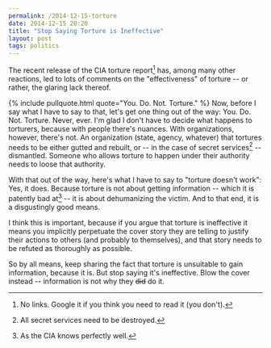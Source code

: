```yaml
---
permalink: /2014-12-15-torture
date: 2014-12-15 20:20
title: "Stop Saying Torture is Ineffective"
layout: post
tags: politics
---
```


The recent release of the CIA torture report[^report] has, among many other reactions, led to lots of comments on the "effectiveness" of torture -- or rather, the glaring lack thereof.

{% include pullquote.html quote="You. Do. Not. Torture." %}
Now, before I say what I have to say to that, let's get one thing out of the way: You. Do. Not. Torture. Never, ever. I'm glad I don't have to decide what happens to torturers, because with people there's nuances. With organizations, however, there's not. An organization (state, agency, whatever) that tortures needs to be either gutted and rebuilt, or -- in the case of secret services[^tla] -- dismantled. Someone who allows torture to happen under their authority needs to loose that authority.

With that out of the way, here's what I have to say to "torture doesn't work":
Yes, it does. Because torture is not about getting information -- which it is patently bad at[^bad] -- it is about dehumanizing the victim. And to that end, it is a disgustingly good means.

I think this is important, because if you argue that torture is ineffective it means you implicitly perpetuate the cover story they are telling to justify their actions to others (and probably to themselves), and that story needs to be refuted as thoroughly as possible.

So by all means, keep sharing the fact that torture is unsuitable to gain information, because it is. But stop saying it's ineffective. Blow the cover instead -- information is not why they <strike>did</strike> do it.



[^report]: No links. Google it if you think you need to read it (you don't).
[^bad]: As the CIA knows perfectly well.
[^tla]: All secret services need to be destroyed.
